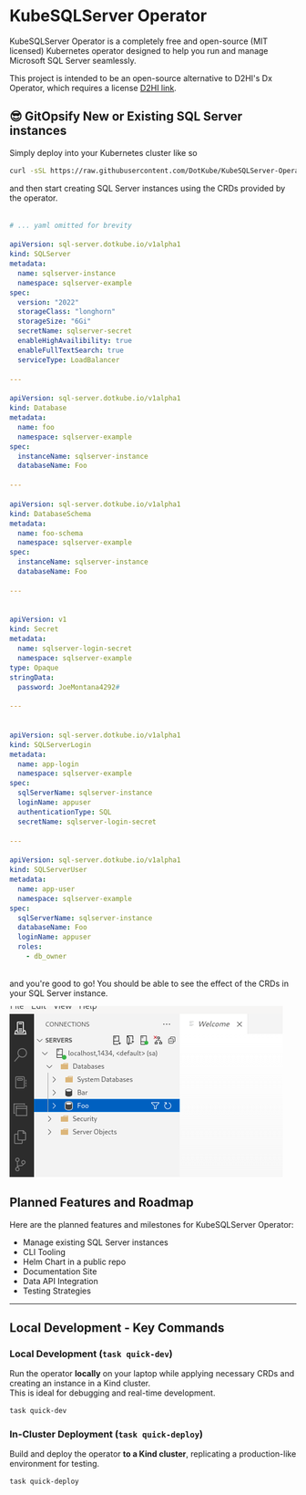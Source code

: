 # KubeSQLServer Operator

KubeSQLServer Operator is a completely free and open-source (MIT licensed) Kubernetes operator designed to help you run and manage Microsoft SQL Server seamlessly.

This project is intended to be an open-source alternative to D2HI's Dx Operator, which requires a license [D2HI link](https://support.dh2i.com/dxoperator/guides/dxoperator-qsg/).

## 😎 GitOpsify  New or Existing SQL Server instances

Simply deploy into your Kubernetes cluster like so

```bash
curl -sSL https://raw.githubusercontent.com/DotKube/KubeSQLServer-Operator/main/deploy/yaml/deploy.sh | bash
```

and then start creating SQL Server instances using the CRDs provided by the operator.

```yaml

# ... yaml omitted for brevity

apiVersion: sql-server.dotkube.io/v1alpha1
kind: SQLServer
metadata:
  name: sqlserver-instance
  namespace: sqlserver-example
spec:
  version: "2022"
  storageClass: "longhorn"
  storageSize: "6Gi"
  secretName: sqlserver-secret
  enableHighAvailibility: true
  enableFullTextSearch: true
  serviceType: LoadBalancer

---

apiVersion: sql-server.dotkube.io/v1alpha1
kind: Database
metadata:
  name: foo
  namespace: sqlserver-example
spec:
  instanceName: sqlserver-instance
  databaseName: Foo

---

apiVersion: sql-server.dotkube.io/v1alpha1
kind: DatabaseSchema
metadata:
  name: foo-schema
  namespace: sqlserver-example
spec:
  instanceName: sqlserver-instance
  databaseName: Foo

---


apiVersion: v1
kind: Secret
metadata:
  name: sqlserver-login-secret
  namespace: sqlserver-example
type: Opaque
stringData:
  password: JoeMontana4292#

---


apiVersion: sql-server.dotkube.io/v1alpha1
kind: SQLServerLogin
metadata:
  name: app-login
  namespace: sqlserver-example
spec:
  sqlServerName: sqlserver-instance
  loginName: appuser
  authenticationType: SQL
  secretName: sqlserver-login-secret

---

apiVersion: sql-server.dotkube.io/v1alpha1
kind: SQLServerUser
metadata:
  name: app-user
  namespace: sqlserver-example
spec:
  sqlServerName: sqlserver-instance
  databaseName: Foo
  loginName: appuser
  roles:
    - db_owner



```


and you're good to go! You should be able to see the effect of the CRDs in your SQL Server instance.

![Azure Data Studio](images/ads-screenshot.png)


## Planned Features and Roadmap

Here are the planned features and milestones for KubeSQLServer Operator:

- Manage existing SQL Server instances
- CLI Tooling
- Helm Chart in a public repo
- Documentation Site
- Data API Integration
- Testing Strategies

---

## Local Development - Key Commands

### Local Development (`task quick-dev`)

Run the operator **locally** on your laptop while applying necessary CRDs and creating an instance in a Kind cluster.  
This is ideal for debugging and real-time development.

```bash
task quick-dev
```

### In-Cluster Deployment (`task quick-deploy`)

Build and deploy the operator **to a Kind cluster**, replicating a production-like environment for testing.

```bash
task quick-deploy
```

